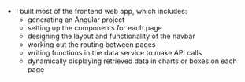 - I built most of the frontend web app, which includes:
	- generating an Angular project
	- setting up the components for each page
	- designing the layout and functionality of the navbar
	- working out the routing between pages
	- writing functions in the data service to make API calls
	- dynamically displaying retrieved data in charts or boxes on each page

